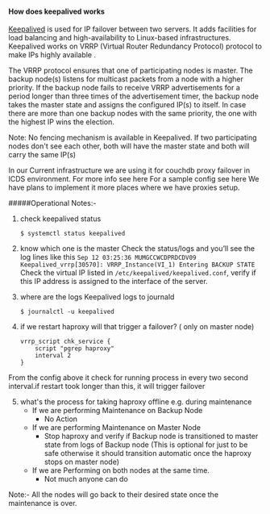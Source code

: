 
#### How does keepalived works

[Keepalived](https://www.keepalived.org/doc/index.html) is used for IP failover between two servers. It adds facilities for load balancing and high-availability to Linux-based infrastructures. Keepalived works on VRRP (Virtual Router Redundancy Protocol) protocol to make IPs highly available .

The VRRP protocol ensures that one of participating nodes is master. The backup node(s) listens for multicast packets from a node with a higher priority. If the backup node fails to receive VRRP advertisements for a period longer than three times of the advertisement timer, the backup node takes the master state and assigns the configured IP(s) to itself. In case there are more than one backup nodes with the same priority, the one with the highest IP wins the election.


Note: No fencing mechanism is available in Keepalived. If two participating nodes don't see each other,
both will have the master state and both will carry the same IP(s)




In our Current infrastructure we are using it for couchdb proxy failover in ICDS environment.
For more info see here
For a sample config see here
We have plans to implement it more places where we have proxies setup.


#####Operational Notes:-

1. check keepalived status

    ```
    $ systemctl status keepalived
    ```

2. know which one is the master
      Check the status/logs and you’ll see the log lines like this
     ```Sep 12 03:25:36 MUMGCCWCDPRDCDV09 Keepalived_vrrp[30570]: VRRP_Instance(VI_1) Entering BACKUP STATE```
     Check the virtual IP listed in `/etc/keepalived/keepalived.conf`, verify if this IP address is assigned to the interface of the server.

3. where are the logs
    Keepalived logs to journald 
    ```
    $ journalctl -u keepalived
    ```

4. if we restart haproxy will that trigger a failover? ( only on master node)
    ```
    vrrp_script chk_service {           
        script "pgrep haproxy"  
        interval 2    
    }
    ```

From the config above it check for running process in every two second interval.if restart took longer than this, it will trigger failover

5.  what's the process for taking haproxy offline e.g. during maintenance
    * If we are performing Maintenance on Backup Node
        * No Action
    * If we are performing Maintenance on Master Node
        * Stop haproxy and verify if Backup node is transitioned to master state from logs of Backup node (This is optional for just to be safe otherwise it should transition automatic once the haproxy stops on master node)
    * If we are Performing on both nodes at the same time.
        * Not much anyone can do 

Note:- All the nodes will go back to their desired state once the maintenance is over.
